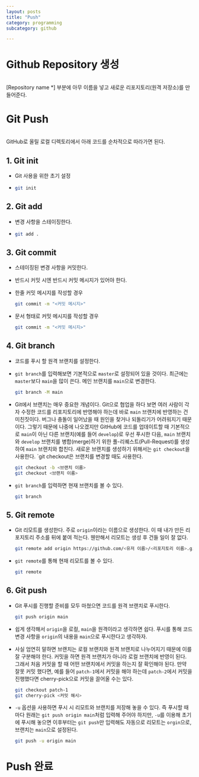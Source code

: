 ```yaml
---
layout: posts
title: "Push"
category: programming
subcategory: github

---
```



# Github Repository 생성

<img class="modal img__small" src="/_pages/study/programming/github/images/2/1.png" alt=""/>

[Repository name *] 부분에 아무 이름을 넣고 새로운 리포지토리(원격 저장소)를 만들어준다.


# Git Push

<img class="modal img__small" src="/_pages/study/programming/github/images/2/2.png" alt=""/>

GitHub로 올릴 로컬 디렉토리에서 아래 코드를 순차적으로 따라가면 된다.

## 1. Git init

- Git 사용을 위한 초기 설정
-   ```bash
    git init
    ```

## 2. Git add

- 변경 사항을 스테이징한다.
-   ```bash
    git add .
    ```

## 3. Git commit

- 스테이징된 변경 사항을 커밋한다.
- 반드시 커밋 시엔 반드시 커밋 메시지가 있어야 한다.
- 한줄 커밋 메시지를 작성할 경우

    ```bash
    git commit -m "<커밋 메시지>"
    ```

- 문서 형태로 커밋 메시지를 작성할 경우

    ```bash
    git commit -m "<커밋 메시지>"
    ```

## 4. Git branch

- 코드를 푸시 할 원격 브랜치를 설정한다.
- `git branch`를 입력해보면 기본적으로 `master`로 설정되어 있을 것이다. 최근에는 `master`보다 `main`을 많이 쓴다. 메인 브랜치를 `main`으로 변경한다.

    ```bash
    git branch -M main
    ```

- Git에서 브랜치는 매우 중요한 개념이다. Git으로 협업을 하다 보면 여러 사람이 각자 수정한 코드를 리포지토리에 반영해야 하는데 바로 `main` 브랜치에 반영하는 건 미친짓이다. 버그나 충돌이 일어났을 때 원인을 찾거나 되돌리기가 어려워지기 때문이다. 그렇기 때문에 나중에 나오겠지만 GitHub에 코드를 업데이트할 때 기본적으로 `main`이 아닌 다른 브랜치(예를 들어 `develop`)로 우선 푸시한 다음, `main` 브랜치와 `develop` 브랜치를 병합(merge)하기 위한 풀-리퀘스트(Pull-Request)를 생성하여 `main` 브랜치와 합친다. 새로운 브랜치를 생성하기 위해서는 `git checkout`을 사용한다. `git checkout은 브랜치를 변경할 때도 사용한다.

    ```bash
    git checkout -b <브랜치 이름>
    git checkout <브랜치 이름>
    ```

- `git branch`를 입력하면 현재 브랜치를 볼 수 있다.

    ```bash
    git branch
    ```

## 5. Git remote

- Git 리모트를 생성한다. 주로 `origin`이라는 이름으로 생성한다. 이 때 내가 만든 리포지토리 주소를 뒤에 붙여 적는다. 웬만해서 리모트는 생성 후 건들 일이 잘 없다.

    ```bash
    git remote add origin https://github.com/<유저 이름>/<리포지토리 이름>.git
    ```

- `git remote`를 통해 현재 리모트를 볼 수 있다.

    ```bash
    git remote
    ```

## 6. Git push

- Git 푸시를 진행할 준비를 모두 마쳤으면 코드를 원격 브랜치로 푸시한다.

    ```bash
    git push origin main
    ```

- 쉽게 생각해서 `origin`을 로컬, `main`을 원격이라고 생각하면 쉽다. 푸시를 통해 코드 변경 사항을 `origin`의 내용을 `main`으로 푸시한다고 생각하자.
- 사실 엄연히 말하면 브랜치는 로컬 브랜치와 원격 브랜치로 나누어지기 때문에 이를 잘 구분해야 한다. 커밋을 하면 원격 브랜치가 아니라 로컬 브랜치에 반영이 된다. 그래서 처음 커밋을 할 때 어떤 브랜치에서 커밋을 하는지 잘 확인해야 된다. 만약 잘못 커밋 했다면, 예를 들어 `patch-1`에서 커밋을 해야 하는데 `patch-2`에서 커밋을 진행했다면 cherry-pick으로 커밋을 끌어올 수는 있다.

    ```bash
    git checkout patch-1
    git cherry-pick <커밋 해시>
    ```

- `-u` 옵션을 사용하면 푸시 시 리모트와 브랜치를 저장해 놓을 수 있다. 즉 푸시할 때마다 원래는 `git push origin main`처럼 입력해 주어야 하지만, `-u`를 이용해 초기에 푸시해 놓으면 이후부터는 `git push`만 입력해도 자동으로 리모트는 `orgin`으로, 브랜치는 `main`으로 설정된다.

    ```bash
    git push -u origin main
    ```

# Push 완료

<div class="post__stage-container">
    <div class="post__stage">
        <img class="modal" src="/_pages/study/programming/github/images/2/3.png" alt=""/>
    </div>
    <div class="post__stage">
        <img class="modal" src="/_pages/study/programming/github/images/2/4.png" alt=""/>
    </div>
</div>

<!-- --- -->

<!-- # <a name="Reference"></a>Reference
1. IAN BUCHANAN, "컨테이너와 가상 컴퓨터 비교", <i>ATLASSIAN</i>, [Online]. Available: [https://www.atlassian.com/ko/microservices/cloud-computing/containers-vs-vms](https://www.atlassian.com/ko/microservices/cloud-computing/containers-vs-vms){:target="_blank"}. [Accessed: 19- Feb- 2024].
{:.post__reference} -->
